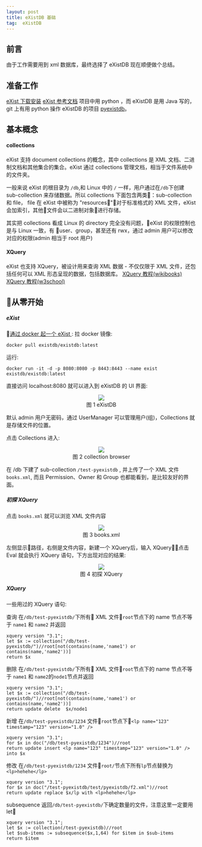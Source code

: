 ```yaml
---
layout: post
title: eXistDB 基础
tag:  eXistDB
---
```


## 前言
由于工作需要用到 xml 数据库，最终选择了 eXistDB 现在顺便做个总结。

## 准备工作
[eXist 下载安装](http://exist-db.org/exist/apps/homepage/index.html)
[eXist 参考文档](http://exist-db.org/exist/apps/doc/)
项目中用 python ，而 eXistDB 是用 Java 写的，git 上有用 python 操作 eXistDB 的项目 [pyexistdb](https://github.com/zmbq/pyexistdb)。

## 基本概念
#### collections
eXist 支持 document collections 的概念，其中 collections 是 XML 文档、二进制文档和其他集合的集合。eXist 通过 collections 管理文档，相当于文件系统中的文件夹。

一般来说 eXist 的根目录为 ```/db```,和 Linux 中的 ```/``` 一样，用户通过在```/db```下创建 sub-collection 来存储数据。所以 collections 下面包含两类：sub-collection 和 file， file 在 eXist 中被称为 "resources"，对于标准格式的 XML 文件，eXist 会加索引，其他文件会以二进制对象进行存储。

其实把 collections 看成 Linux 的 directory 完全没有问题，eXist 的权限控制也是与 Linux 一致，有 user、group，甚至还有 rwx，通过 admin 用户可以修改对应的权限(admin 相当于 root 用户)

#### XQuery
eXist 也支持 XQuery，被设计用来查询 XML 数据 - 不仅仅限于 XML 文件，还包括任何可以 XML 形态呈现的数据，包括数据库。
[XQuery 教程(wikibooks)](https://en.wikibooks.org/wiki/XQuery#Beginning_Examples)
[XQuery 教程(w3school)](http://www.w3school.com.cn/xquery/xquery_intro.asp)

## 从零开始

##### eXist
[通过 docker 起一个 eXist ](https://hub.docker.com/r/existdb/existdb):
拉 docker 镜像:
```
docker pull existdb/existdb:latest
```
运行:
```
docker run -it -d -p 8080:8080 -p 8443:8443 --name exist existdb/existdb:latest
```
直接访问 localhost:8080 就可以进入到 eXistDB 的 UI 界面:
<center>
<div>
<img src="/assets/exist_1.png"/>
</div>
<div>图 1 eXistDB</div>
</center>

默认 admin 用户无密码，通过 UserManager 可以管理用户(组)，Collections 就是存储文件的位置。

点击 Collections 进入:
<center>
<div>
<img src="/assets/exist_2.png"/>
</div>
<div>图 2 collection browser</div>
</center>

在 /db 下建了 sub-collection ``` /test-pyexistdb ``` , 并上传了一个 XML 文件 ```books.xml```, 而且 Permission、Owner 和 Group 也都能看到，是比较友好的界面。

##### 初探 XQuery
点击 ```books.xml``` 就可以浏览 XML 文件内容

<center>
<div>
<img src="/assets/exist_3.png"/>
</div>
<div>图 3 books.xml</div>
</center>

左侧显示路径，右侧是文件内容，新建一个 XQuery后，输入 XQuery，点击 Eval 就会执行 XQuery 语句，下方出现对应的结果:

<center>
<div>
<img src="/assets/exist_4.png"/>
</div>
<div>图 4 初探 XQuery</div>
</center>

##### XQuery
一些用过的 XQuery 语句:

查询
在```/db/test-pyexistdb/```下所有 XML 文件```root```节点下的 name 节点不等于 ```name1``` 和 ```name2``` 并返回
```shell
xquery version "3.1";
let $x := collection("/db/test-pyexistdb/")//root[not(contains(name,'name1') or contains(name,'name2'))]
return $x 
```

删除
 在```/db/test-pyexistdb/```下所有 XML 文件```root```节点下的 name 节点不等于 ```name1``` 和 ```name2```的```node1```节点并返回
```shell
xquery version "3.1";
let $x := collection("/db/test-pyexistdb/")//root[not(contains(name,'name1') or contains(name,'name2'))]
return update delete  $x/node1
```

新增
在```/db/test-pyexistdb/1234``` 文件```root```节点下```<lp name="123" timestamp="123" version="1.0" />```
```shell
xquery version "3.1";
for $x in doc("/db/test-pyexistdb/1234")//root 
return update insert <lp name="123" timestamp="123" version="1.0" /> into $x
```

修改
在```/db/test-pyexistdb/1234``` 文件```root/```节点下所有```lp```节点替换为```<lp>hehehe</lp>```
```shell
xquery version "3.1";
for $x in doc("/test-pyexistdb/test/pyexistdb/f2.xml")//root
return update replace $x/lp with <lp>hehehe</lp>
```

subsequence
返回```/db/test-pyexistdb/```下确定数量的文件，注意这里一定要用 let
```shell
xquery version "3.1";
let $x := collection(/test-pyexistdb)//root
let $sub-items := subsequence($x,1,64) for $item in $sub-items 
return $item
```

